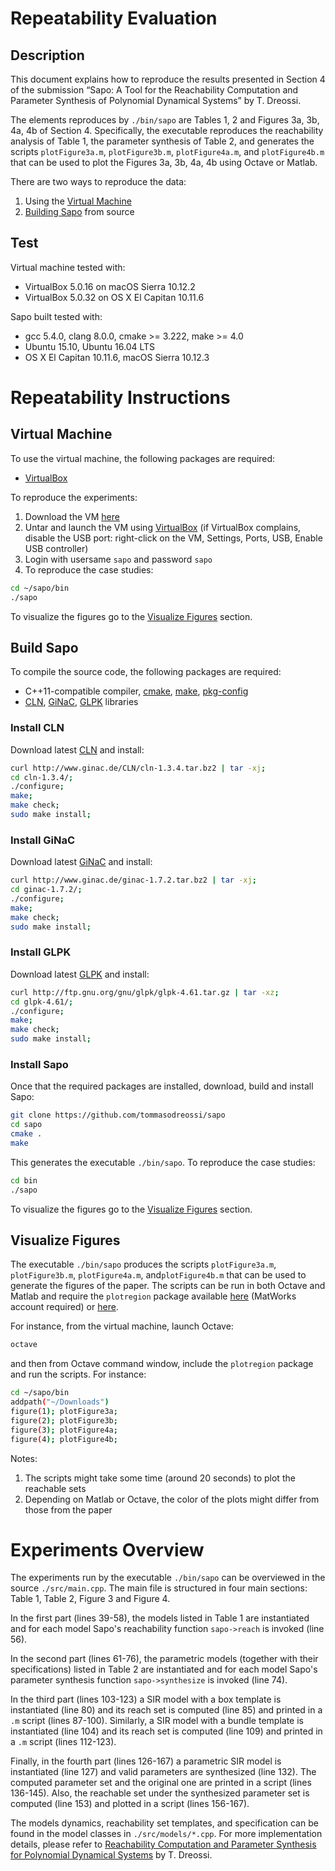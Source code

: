 # Repeatability Evaluation
## Description

This document explains how to reproduce the results presented in
Section 4 of the submission “Sapo: A Tool for the Reachability Computation and Parameter Synthesis of Polynomial Dynamical Systems” by T. Dreossi.

The elements reproduces by ``./bin/sapo`` are Tables 1, 2 and Figures 3a, 3b, 4a, 4b of Section 4.
Specifically, the executable reproduces the reachability analysis of Table 1,
the parameter synthesis of Table 2, and generates the scripts ``plotFigure3a.m``, ``plotFigure3b.m``, ``plotFigure4a.m``, and ``plotFigure4b.m`` that can be used to plot the Figures 3a, 3b, 4a, 4b using Octave or Matlab.

There are two ways to reproduce the data:

1. Using the [Virtual Machine](#virtualmachine)
2. [Building Sapo](#buildsapo) from source

## Test

Virtual machine tested with:
- VirtualBox 5.0.16 on macOS Sierra 10.12.2
- VirtualBox 5.0.32 on OS X El Capitan 10.11.6

Sapo built tested with:

- gcc 5.4.0, clang 8.0.0, cmake >= 3.222, make >= 4.0
- Ubuntu 15.10, Ubuntu 16.04 LTS
- OS X El Capitan 10.11.6, macOS Sierra 10.12.3

# Repeatability Instructions

## <a name="virtualmachine">Virtual Machine</a>

To use the virtual machine, the following packages are required:

-  <a href="https://www.virtualbox.org/wiki/VirtualBox">VirtualBox</a>

To reproduce the experiments:

1. Download the VM <a href="https://www.dropbox.com/sh/4ex9yqc3y0p1618/AACnl43b9knKovYaHVTwlkxVa?dl=0">here</a>
2. Untar and launch the VM using <a href="https://www.virtualbox.org/wiki/VirtualBox">VirtualBox</a> (if VirtualBox complains, disable the USB port: right-click on the VM, Settings, Ports, USB, Enable USB controller)
3. Login with usersame ``sapo`` and password ``sapo``
4. To reproduce the case studies:
``` sh
cd ~/sapo/bin
./sapo
```

To visualize the figures go to the [Visualize Figures](#visfigs) section.


## <a name="buildsapo">Build Sapo</a>

To compile the source code, the following packages are required:

- C++11-compatible compiler, <a href="https://cmake.org/">cmake</a>, <a href="https://www.gnu.org/software/make/">make</a>, <a href="https://www.freedesktop.org/wiki/Software/pkg-config/">pkg-config</a>
- <a href="http://www.ginac.de/CLN/">CLN</a>,  <a href="http://www.ginac.de/">GiNaC</a>, <a href="https://www.gnu.org/software/glpk/">GLPK</a> libraries

### Install CLN

Download latest <a href="http://www.ginac.de/CLN/">CLN</a> and install:
``` sh
curl http://www.ginac.de/CLN/cln-1.3.4.tar.bz2 | tar -xj;
cd cln-1.3.4/;
./configure;
make;
make check;
sudo make install;
```

### Install GiNaC

Download latest <a href="http://www.ginac.de/">GiNaC</a> and install:
``` sh
curl http://www.ginac.de/ginac-1.7.2.tar.bz2 | tar -xj;
cd ginac-1.7.2/;
./configure;
make;
make check;
sudo make install;
```

### Install GLPK

Download latest <a href="https://www.gnu.org/software/glpk/">GLPK</a> and install:
``` sh
curl http://ftp.gnu.org/gnu/glpk/glpk-4.61.tar.gz | tar -xz;
cd glpk-4.61/;
./configure;
make;
make check;
sudo make install;
```

### Install Sapo

Once that the required packages are installed, download, build and install Sapo:
``` sh
git clone https://github.com/tommasodreossi/sapo
cd sapo
cmake .
make
```

This generates the executable ``./bin/sapo``.
To reproduce the case studies:
``` sh
cd bin
./sapo
```

To visualize the figures go to the [Visualize Figures](#visfigs) section.

## <a name="visfigs">Visualize Figures</a>

The executable ``./bin/sapo`` produces the scripts
``plotFigure3a.m``, ``plotFigure3b.m``, ``plotFigure4a.m``, and``plotFigure4b.m`` that can be used to generate the figures
of the paper. The scripts can be run in both Octave and Matlab
and require the ``plotregion`` package available
<a href="https://www.mathworks.com/matlabcentral/fileexchange/9261-plot-2d-3d-region">here</a> (MatWorks account required) or <a href="https://www.dropbox.com/sh/4ex9yqc3y0p1618/AACnl43b9knKovYaHVTwlkxVa?dl=0">here</a>.


For instance, from the virtual machine, launch Octave:
``` sh
octave
```
and then from Octave command window, include the ``plotregion`` package and run the scripts. For instance:
``` sh
cd ~/sapo/bin
addpath("~/Downloads")
figure(1); plotFigure3a;
figure(2); plotFigure3b;
figure(3); plotFigure4a;
figure(4); plotFigure4b;
```

Notes:

1. The scripts might take some time (around 20 seconds) to plot the reachable sets
2. Depending on Matlab or Octave, the color of the plots might differ from those from the paper


# Experiments Overview
The experiments run by the executable ``./bin/sapo`` can be overviewed in the source ``./src/main.cpp``.
The main file is structured in four main sections: Table 1, Table 2, Figure 3 and Figure 4.

In the first part (lines 39-58), the models listed in Table 1 are instantiated and for each model Sapo's reachability function ``sapo->reach``
is invoked (line 56).

In the second part (lines 61-76), the parametric models (together with their specifications) listed in Table 2 are instantiated and for each model Sapo's parameter synthesis function ``sapo->synthesize`` is invoked (line 74).  

In the third part (lines 103-123) a SIR model with a box template is instantiated (line 80) and its reach set is computed (line 85) and printed in a ``.m`` script (lines 87-100). Similarly, a SIR model with a bundle template is instantiated (line 104) and its reach set is computed (line 109) and printed in a ``.m`` script (lines 112-123).

Finally, in the fourth part (lines 126-167) a parametric SIR model is instantiated (line 127) and valid parameters are synthesized (line 132). The computed parameter set and the original one are printed in a script (lines 136-145). Also, the reachable set under the synthesized parameter set is computed (line 153) and plotted in a script (lines 156-167).

The models dynamics, reachability set templates, and specification can be found in the model classes in ``./src/models/*.cpp``.
For more implementation details, please refer to <a href="https://people.eecs.berkeley.edu/~tommasodreossi/papers/phd_thesis.pdf">Reachability Computation and Parameter Synthesis for Polynomial Dynamical Systems</a> by T. Dreossi.

